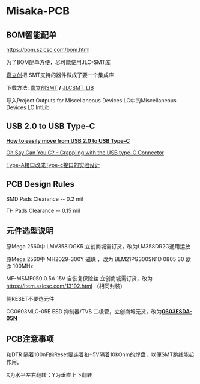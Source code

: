 # Misaka-PCB



## BOM智能配单

https://bom.szlcsc.com/bom.html



为了BOM配单方便，尽可能使用JLC-SMT库

[嘉立创](https://www.sz-jlc.com/)把 SMT支持的器件做成了要一个集成库

下载方法:   [嘉立创SMT](https://gitee.com/JLC_SMT) **/** [JLCSMT_LIB](https://gitee.com/JLC_SMT/JLCSMT_LIB)

导入Project Outputs for Miscellaneous Devices LC中的Miscellaneous Devices LC.IntLib



## USB 2.0 to USB Type-C

[**How to easily move from USB 2.0 to USB Type-C**](http://e2e.ti.com/blogs_/b/analogwire/archive/2015/09/02/how-to-easily-move-from-usb-2-0-to-usb-type-c)

[Oh Say Can You C? – Grappling with the USB type-C Connector](https://resources.orcad.com/orcad-blog/oh-say-can-you-c-grappling-with-the-usb-type-c-connector)

[Type-A接口改成Type-c接口的实验设计](http://www.elecfans.com/emb/jiekou/20190505929062.html)



## PCB Design Rules

SMD Pads Clearance -- 0.2 mil

TH Pads Clearance -- 0.15 mil



## 元件选型说明

原Mega 2560中 LMV358IDGKR 立创商城需订货，改为LM358DR2G通用运放

原Mega 2560中 MH2029-300Y 磁珠 ，改为 BLM21PG300SN1D 0805 30 欧 @ 100MHz

MF-MSMF050 0.5A 15V 自恢复保险丝 立创商城需订货，改为 https://item.szlcsc.com/13192.html （相同封装）

俩RESET不要选元件

CG0603MLC-05E  ESD 抑制器/TVS 二极管，立创商城无货，改为[**0603ESDA-05N**](https://item.szlcsc.com/297742.html)



## PCB注意事项

和DTR 隔着100nF的Reset要连着和+5V隔着10kOhm的焊盘，以便SMT跳线能起作用。

X为水平左右翻转；Y为垂直上下翻转